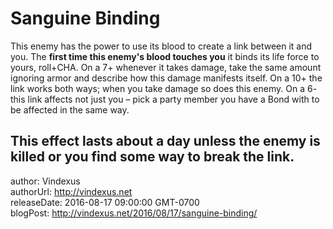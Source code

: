 # Sanguine Binding
This enemy has the power to use its blood to create a link between it and you. The **first time this enemy's blood touches you** it binds its life force to yours, roll+CHA. On a 7+ whenever it takes damage, take the same amount ignoring armor and describe how this damage manifests itself. On a 10+ the link works both ways; when you take damage so does this enemy. On a 6- this link affects not just you – pick a party member you have a Bond with to be affected in the same way.

This effect lasts about a day unless the enemy is killed or you find some way to break the link.
---
author: Vindexus  
authorUrl: http://vindexus.net  
releaseDate: 2016-08-17 09:00:00 GMT-0700  
blogPost: http://vindexus.net/2016/08/17/sanguine-binding/